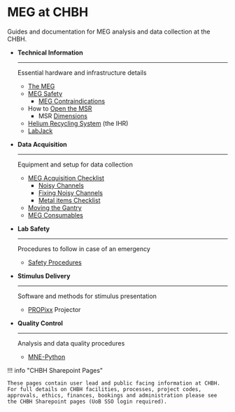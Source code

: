 # MEG at CHBH

Guides and documentation for MEG analysis and data collection at the CHBH.


<div class="grid cards" markdown>

-   **Technical Information**

    ---

    Essential hardware and infrastructure details

    - [The MEG](hardware/meg.md)
    - [MEG Safety](hardware/safety.md)
		- [MEG Contraindications](hardware/contraindications.md)
	- How to [Open the MSR](hardware/msr.md)
		- MSR [Dimensions](hardware/dimensions.md)
	- [Helium Recycling System](hardware/ihr.md) (the IHR)
	- [LabJack](hardware/meg-labjack.md)

-   **Data Acquisition**

    ---

    Equipment and setup for data collection

    - [MEG Acquisition Checklist](acquisition/meg-acquisition-checklist.md)
		- [Noisy Channels](acquisition/noisy_channels.md)
		- [Fixing Noisy Channels](acquisition/to_fix_noisy_channels.md)
		- [Metal items Checklist](pdfs/Metal_items_checklist.pdf)
	- [Moving the Gantry](acquisition/moving-the-gantry.md)
	- [MEG Consumables](acquisition/meg-consumables.md)

	
-	**Lab Safety**

	---
	
	Procedures to follow in case of an emergency
	
	- [Safety Procedures](labsafety/labsafety.md)
	

-   **Stimulus Delivery**

    ---

    Software and methods for stimulus presentation
	
	- [PROPixx](stimulus/propixx.md) Projector


-   **Quality Control**

    ---

    Analysis and data quality procedures

    - [MNE-Python](analysis/mne.md)

</div>

!!! info "CHBH Sharepoint Pages"

    These pages contain user lead and public facing information at CHBH. For full details on CHBH facilities, processes, project codes, approvals, ethics, finances, bookings and administration please see the CHBH Sharepoint pages (UoB SSO login required).
